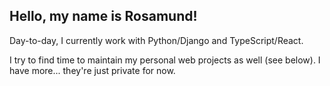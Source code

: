 ## Hello, my name is Rosamund!
Day-to-day, I currently work with Python/Django and TypeScript/React.

I try to find time to maintain my personal web projects as well (see below). I have more... they're just private for now.
